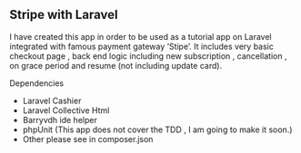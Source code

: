 ## Stripe with Laravel ##
I have created this app in order to be used as a tutorial app on Laravel integrated with famous payment gateway ‘Stipe’. It includes very basic checkout page , back end logic including new subscription , cancellation , on grace period and resume (not including update card).

Dependencies
 - Laravel Cashier
 - Laravel Collective Html
 - Barryvdh ide helper
 - phpUnit (This app does not cover the TDD , I am going to make it soon.)
 - Other please see in composer.json



